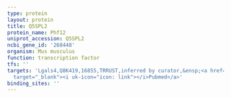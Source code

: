 ```yaml
---
type: protein
layout: protein
title: Q5SPL2
protein_name: Phf12
uniprot_accession: Q5SPL2
ncbi_gene_id: '268448'
organism: Mus musculus
function: transcription factor
tfs: ''
targets: 'Lgals4,Q8K419,16855,TRRUST,inferred by curator,&ensp;<a href="https://www.ncbi.nlm.nih.gov/pubmed/?term=11390640%5Buid%5D"
  target="_blank"><i uk-icon="icon: link"></i>Pubmed</a>'
binding_sites: ''
---
```

